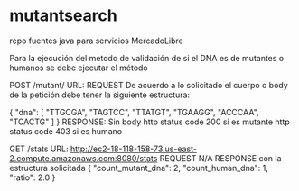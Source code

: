 # mutantsearch
repo fuentes java para servicios MercadoLibre



Para la ejecución del metodo de validación de si el DNA es de mutantes o humanos
se debe ejecutar el método 

POST /mutant/
URL: 
REQUEST
De acuerdo a lo solicitado el cuerpo o body de la petición debe tener la siguiente estructura: 

{
    "dna": [
        "TTGCGA",
        "TAGTCC",
        "TTATGT",
        "TGAAGG",
        "ACCCAA",
        "TCACTG"
    ]
}
RESPONSE:
Sin body 
http status code 200 si es mutante
http status code 403 si es humano

GET /stats
URL: 
http://ec2-18-118-158-73.us-east-2.compute.amazonaws.com:8080/stats
REQUEST
N/A
RESPONSE
con la estructura solicitada 
{
    "count_mutant_dna": 2,
    "count_human_dna": 1,
    "ratio": 2.0
}